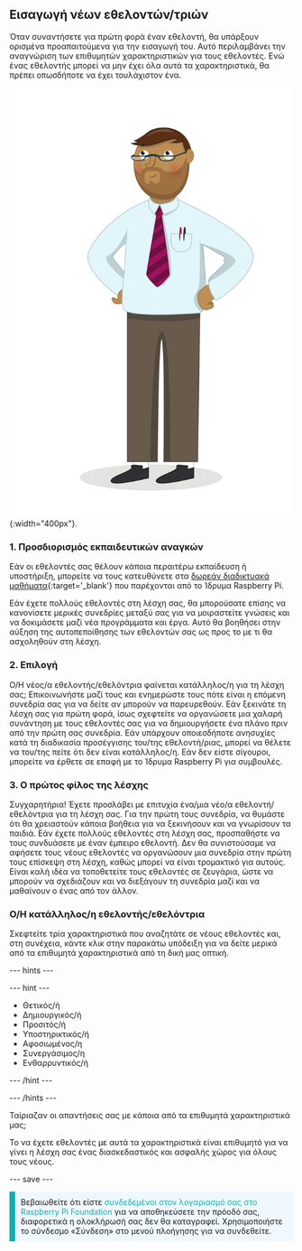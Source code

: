 ## Εισαγωγή νέων εθελοντών/τριών

Όταν συναντήσετε για πρώτη φορά έναν εθελοντή, θα υπάρξουν ορισμένα προαπαιτούμενα για την εισαγωγή του. Αυτό περιλαμβάνει την αναγνώριση των επιθυμητών χαρακτηριστικών για τους εθελοντές. Ενώ ένας εθελοντής μπορεί να μην έχει όλα αυτά τα χαρακτηριστικά, θα πρέπει οπωσδήποτε να έχει τουλάχιστον ένα.

![Ο/Η ενήλικας εθελοντής/τρια.](images/10-Adult.png){:width="400px"}.
### 1. Προσδιορισμός εκπαιδευτικών αναγκών

Εάν οι εθελοντές σας θέλουν κάποια περαιτέρω εκπαίδευση ή υποστήριξη, μπορείτε να τους κατευθύνετε στα [δωρεάν διαδικτυακά μαθήματα](https://www.futurelearn.com/partners/raspberry-pi){:target='_blank'} που παρέχονται από το Ίδρυμα Raspberry Pi.

Εάν έχετε πολλούς εθελοντές στη λέσχη σας, θα μπορούσατε επίσης να κανονίσετε μερικές συνεδρίες μεταξύ σας για να μοιραστείτε γνώσεις και να δοκιμάσετε μαζί νέα προγράμματα και έργα. Αυτό θα βοηθήσει στην αύξηση της αυτοπεποίθησης των εθελοντών σας ως προς το με τι θα ασχοληθούν στη λέσχη.

### 2. Επιλογή

Ο/Η νέος/α εθελοντής/εθελόντρια φαίνεται κατάλληλος/η για τη λέσχη σας; Επικοινωνήστε μαζί τους και ενημερώστε τους πότε είναι η επόμενη συνεδρία σας για να δείτε αν μπορούν να παρευρεθούν. Εάν ξεκινάτε τη λέσχη σας για πρώτη φορά, ίσως σχεφτείτε να οργανώσετε μια χαλαρή συνάντηση με τους εθελοντές σας για να δημιουργήσετε ένα πλάνο πριν από την πρώτη σας συνεδρία. Εάν υπάρχουν οποιεσδήποτε ανησυχίες κατά τη διαδικασία προσέγγισης του/της εθελοντή/ριας, μπορεί να θέλετε να του/της πείτε ότι δεν είναι κατάλληλος/η. Εάν δεν είστε σίγουροι, μπορείτε να έρθετε σε επαφή με το Ίδρυμα Raspberry Pi για συμβουλές.

### 3. Ο πρώτος φίλος της λέσχης

Συγχαρητήρια! Έχετε προσλάβει με επιτυχία ένα/μια νέο/α εθελοντή/εθελόντρια για τη λέσχη σας. Για την πρώτη τους συνεδρία, να θυμάστε ότι θα χρειαστούν κάποια βοήθεια για να ξεκινήσουν και να γνωρίσουν τα παιδιά. Εάν έχετε πολλούς εθελοντές στη λέσχη σας, προσπαθήστε να τους συνδυάσετε με έναν έμπειρο εθελοντή. Δεν θα συνιστούσαμε να αφήσετε τους νέους εθελοντές να οργανώσουν μια συνεδρία στην πρώτη τους επίσκεψη στη λέσχη, καθώς μπορεί να είναι τρομακτικό για αυτούς. Είναι καλή ιδέα να τοποθετείτε τους εθελοντές σε ζευγάρια, ώστε να μπορούν να σχεδιάζουν και να διεξάγουν τη συνεδρία μαζί και να μαθαίνουν ο ένας από τον άλλον.

### Ο/Η κατάλληλος/η εθελοντής/εθελόντρια

Σκεφτείτε τρία χαρακτηριστικά που αναζητάτε σε νέους εθελοντές και, στη συνέχεια, κάντε κλικ στην παρακάτω υπόδειξη για να δείτε μερικά από τα επιθυμητά χαρακτηριστικά από τη δική μας οπτική.

--- hints ---

--- hint ---

* Θετικός/ή
* Δημιουργικός/ή
* Προσιτός/ή
* Υποστηρικτικός/ή
* Αφοσιωμένος/η
* Συνεργάσιμος/η
* Ενθαρρυντικός/ή

--- /hint ---

--- /hints ---

Ταίριαζαν οι απαντήσεις σας με κάποια από τα επιθυμητά χαρακτηριστικά μας;

Το να έχετε εθελοντές με αυτά τα χαρακτηριστικά είναι επιθυμητό για να γίνει η λέσχη σας ένας διασκεδαστικός και ασφαλής χώρος για όλους τους νέους.

--- save ---

<p style="border-left: solid; border-width:10px; border-color: #0faeb0; background-color: aliceblue; padding: 10px;">
Βεβαιωθείτε ότι είστε <span style="color: #0faeb0">συνδεδεμένοι στον λογαριασμό σας στο Raspberry Pi Foundation</span> για να αποθηκεύσετε την πρόοδό σας, διαφορετικά η ολοκλήρωσή σας δεν θα καταγραφεί. Χρησιμοποιήστε το σύνδεσμο «Σύνδεση» στο μενού πλοήγησης για να συνδεθείτε.
</p>
